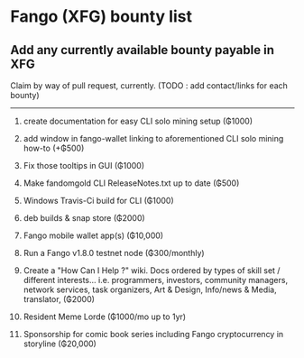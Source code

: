 # Fango (XFG) bounty list
Add any currently available bounty payable in XFG
-----
Claim by way of pull request, currently. (TODO : add contact/links for each bounty) 
_________________________

1) create documentation for easy CLI solo mining setup (₲1000)

2) add window in fango-wallet linking to aforementioned CLI solo mining how-to (+₲500)

3) Fix those tooltips in GUI (₲1000)

4) Make fandomgold CLI ReleaseNotes.txt up to date (₲500)

5) Windows Travis-Ci build for CLI (₲1000)

6) deb builds & snap store (₲2000)

7) Fango mobile wallet app(s) (₲10,000)

8) Run a Fango v1.8.0 testnet node (₲300/monthly)

9) Create a "How Can I Help ?" wiki. Docs ordered by types of skill set / different interests...  i.e.  programmers, investors, community managers, network services, task organizers, Art & Design, Info/news & Media, translator, (₲2000)

10) Resident Meme Lorde (₲1000/mo up to 1yr)

11) Sponsorship for comic book series including Fango cryptocurrency in storyline (₲20,000)
